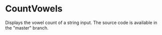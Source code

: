 # CountVowels
 Displays the vowel count of a string input. The source code is available in the "master" branch.
